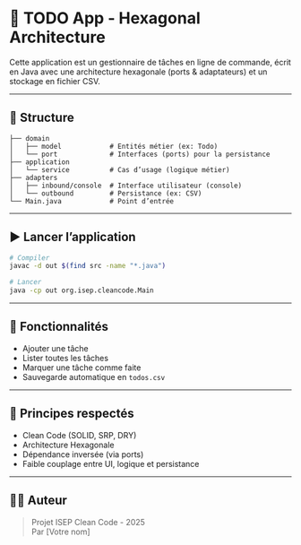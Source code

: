# 📝 TODO App - Hexagonal Architecture

Cette application est un gestionnaire de tâches en ligne de commande, écrit en Java avec une architecture hexagonale (ports & adaptateurs) et un stockage en fichier CSV.

---

## 📂 Structure

```
├── domain
│   ├── model            # Entités métier (ex: Todo)
│   └── port             # Interfaces (ports) pour la persistance
├── application
│   └── service          # Cas d’usage (logique métier)
├── adapters
│   ├── inbound/console  # Interface utilisateur (console)
│   └── outbound         # Persistance (ex: CSV)
└── Main.java            # Point d’entrée
```

---

## ▶️ Lancer l’application

```bash
# Compiler
javac -d out $(find src -name "*.java")

# Lancer
java -cp out org.isep.cleancode.Main
```

---

## 🧪 Fonctionnalités

- Ajouter une tâche
- Lister toutes les tâches
- Marquer une tâche comme faite
- Sauvegarde automatique en `todos.csv`

---

## 🧼 Principes respectés

- Clean Code (SOLID, SRP, DRY)
- Architecture Hexagonale
- Dépendance inversée (via ports)
- Faible couplage entre UI, logique et persistance

---

## 👨‍💻 Auteur

> Projet ISEP Clean Code - 2025  
> Par [Votre nom]